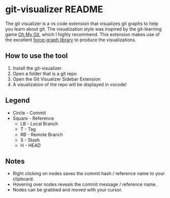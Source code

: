 # git-visualizer README

The git visualizer is a vs code extension that visualizes git graphs to help you learn about git. The visualization style was inspired by the git-learning game [Oh My Git](https://ohmygit.org/), which I highly recommend. This extension makes use of the excellent [force-graph library](https://www.npmjs.com/package/force-graph) to produce the visualizations.

## How to use the tool

1. Install the git-visualizer
2. Open a folder that is a git repo
3. Open the Git Visualizer Sidebar Extension
5. A visualization of the repo will be displayed in vscode!

## Legend

- Circle - Commit
- Square - Reference
  - LB - Local Branch
  - T - Tag
  - RB - Remote Branch
  - S - Stash
  - H - HEAD

## Notes

- Right clicking on nodes saves the commit hash / reference name to your clipboard.
- Hovering over nodes reveals the commit message / reference name.
- Nodes can be grabbed and moved with your cursor.
